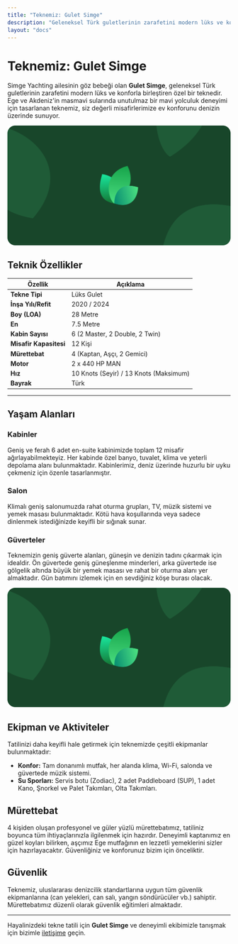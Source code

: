 ```yaml
---
title: "Teknemiz: Gulet Simge"
description: "Geleneksel Türk guletlerinin zarafetini modern lüks ve konforla birleştiren özel teknemiz Gulet Simge ile Ege ve Akdeniz'in keyfini çıkarın."
layout: "docs"
---
```


# Teknemiz: Gulet Simge

Simge Yachting ailesinin göz bebeği olan **Gulet Simge**, geleneksel Türk guletlerinin zarafetini modern lüks ve konforla birleştiren özel bir teknedir. Ege ve Akdeniz'in masmavi sularında unutulmaz bir mavi yolculuk deneyimi için tasarlanan teknemiz, siz değerli misafirlerimize ev konforunu denizin üzerinde sunuyor.

![Gulet Simge Dış Görünüş](/images/hero-dark.png "Gulet Simge'nin Mavi Sulardaki Görünüşü")

## Teknik Özellikler

| Özellik             | Açıklama                                 |
| ------------------- | ---------------------------------------- |
| **Tekne Tipi**      | Lüks Gulet                               |
| **İnşa Yılı/Refit** | 2020 / 2024                              |
| **Boy (LOA)**       | 28 Metre                                 |
| **En**              | 7.5 Metre                                |
| **Kabin Sayısı**    | 6 (2 Master, 2 Double, 2 Twin)           |
| **Misafir Kapasitesi**| 12 Kişi                                  |
| **Mürettebat**      | 4 (Kaptan, Aşçı, 2 Gemici)               |
| **Motor**           | 2 x 440 HP MAN                           |
| **Hız**             | 10 Knots (Seyir) / 13 Knots (Maksimum)   |
| **Bayrak**          | Türk                                     |

---

## Yaşam Alanları

### Kabinler
Geniş ve ferah 6 adet en-suite kabinimizde toplam 12 misafir ağırlayabilmekteyiz. Her kabinde özel banyo, tuvalet, klima ve yeterli depolama alanı bulunmaktadır. Kabinlerimiz, deniz üzerinde huzurlu bir uyku çekmeniz için özenle tasarlanmıştır.

### Salon
Klimalı geniş salonumuzda rahat oturma grupları, TV, müzik sistemi ve yemek masası bulunmaktadır. Kötü hava koşullarında veya sadece dinlenmek istediğinizde keyifli bir sığınak sunar.

### Güverteler
Teknemizin geniş güverte alanları, güneşin ve denizin tadını çıkarmak için idealdir. Ön güvertede geniş güneşlenme minderleri, arka güvertede ise gölgelik altında büyük bir yemek masası ve rahat bir oturma alanı yer almaktadır. Gün batımını izlemek için en sevdiğiniz köşe burası olacak.

![Gulet Simge Güverte](/images/hero-dark.png "Geniş ve Konforlu Güverte Alanı")

## Ekipman ve Aktiviteler

Tatilinizi daha keyifli hale getirmek için teknemizde çeşitli ekipmanlar bulunmaktadır:

- **Konfor:** Tam donanımlı mutfak, her alanda klima, Wi-Fi, salonda ve güvertede müzik sistemi.
- **Su Sporları:** Servis botu (Zodiac), 2 adet Paddleboard (SUP), 1 adet Kano, Şnorkel ve Palet Takımları, Olta Takımları.

## Mürettebat

4 kişiden oluşan profesyonel ve güler yüzlü mürettebatımız, tatiliniz boyunca tüm ihtiyaçlarınızla ilgilenmek için hazırdır. Deneyimli kaptanımız en güzel koyları bilirken, aşçımız Ege mutfağının en lezzetli yemeklerini sizler için hazırlayacaktır. Güvenliğiniz ve konforunuz bizim için önceliktir.

## Güvenlik

Teknemiz, uluslararası denizcilik standartlarına uygun tüm güvenlik ekipmanlarına (can yelekleri, can salı, yangın söndürücüler vb.) sahiptir. Mürettebatımız düzenli olarak güvenlik eğitimleri almaktadır.

---

Hayalinizdeki tekne tatili için **Gulet Simge** ve deneyimli ekibimizle tanışmak için bizimle [iletişime](/iletisim) geçin.
